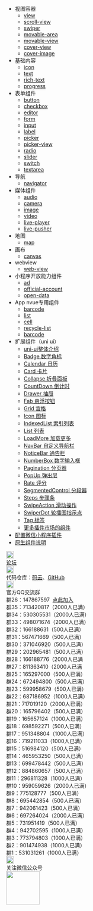 * 视图容器
  * [view](component/view.md)
  * [scroll-view](component/scroll-view.md)
  * [swiper](component/swiper.md)
  * [movable-area](component/movable-view.md?id=movable-area)
  * [movable-view](component/movable-view.md?id=movable-view)
  * [cover-view](/component/cover-view?id=cover-view)
  * [cover-image](/component/cover-view?id=cover-image)
* 基础内容
  * [icon](component/icon.md)
  * [text](component/text.md)
  * [rich-text](component/rich-text.md)
  * [progress](component/progress.md)
* 表单组件
  * [button](component/button.md)
  * [checkbox](component/checkbox.md)
  * [editor](component/editor.md)
  * [form](component/form.md)
  * [input](component/input.md)
  * [label](component/label.md)
  * [picker](component/picker.md)
  * [picker-view](component/picker-view.md)
  * [radio](component/radio.md)
  * [slider](component/slider.md)
  * [switch](component/switch.md)
  * [textarea](component/textarea.md)
* 导航
  * [navigator](component/navigator.md)
* 媒体组件
  * [audio](component/audio.md)
  * [camera](component/camera.md)
  * [image](component/image.md)
  * [video](component/video.md)
  * [live-player](component/live-player.md)
  * [live-pusher](component/live-pusher.md)
* 地图
  * [map](component/map.md)
* 画布
  * [canvas](component/canvas.md)
* webview
  * [web-view](component/web-view.md)
* 小程序开放能力组件
  * [ad](component/ad.md)
  * [official-account](component/official-account.md)
  * [open-data](component/open-data.md)
* App nvue专用组件
  * [barcode](component/barcode.md)
  * [list](component/list.md)
  * [cell](component/cell.md)
  * [recycle-list](component/recycle-list.md)
  * [barcode](waterfall/waterfall.md)
* 扩展组件（uni ui）
  * [uni-ui整体介绍](component/README?id=uniui)
  * [Badge 数字角标](https://ext.dcloud.net.cn/plugin?id=21)
  * [Calendar 日历](https://ext.dcloud.net.cn/plugin?id=56)
  * [Card 卡片](https://ext.dcloud.net.cn/plugin?id=22)
  * [Collapse 折叠面板](https://ext.dcloud.net.cn/plugin?id=23)
  * [CountDown 倒计时](https://ext.dcloud.net.cn/plugin?id=25)
  * [Drawer 抽屉](https://ext.dcloud.net.cn/plugin?id=26)
  * [Fab 悬浮按钮](https://ext.dcloud.net.cn/plugin?id=144)
  * [Grid 宫格](https://ext.dcloud.net.cn/plugin?id=27)
  * [Icon 图标](https://ext.dcloud.net.cn/plugin?id=28)
  * [IndexedList 索引列表](https://ext.dcloud.net.cn/plugin?id=375)
  * [List 列表](https://ext.dcloud.net.cn/plugin?id=24)
  * [LoadMore 加载更多](https://ext.dcloud.net.cn/plugin?id=29)
  * [NavBar 自定义导航栏](https://ext.dcloud.net.cn/plugin?id=52)
  * [NoticeBar 通告栏](https://ext.dcloud.net.cn/plugin?id=30)
  * [NumberBox 数字输入框](https://ext.dcloud.net.cn/plugin?id=31)
  * [Pagination 分页器](https://ext.dcloud.net.cn/plugin?id=32)
  * [PopUp 弹出层](https://ext.dcloud.net.cn/plugin?id=329)
  * [Rate 评分](https://ext.dcloud.net.cn/plugin?id=33)
  * [SegmentedControl 分段器](https://ext.dcloud.net.cn/plugin?id=54)
  * [Steps 步骤条](https://ext.dcloud.net.cn/plugin?id=34)
  * [SwipeAction 滑动操作](https://ext.dcloud.net.cn/plugin?id=181)
  * [SwiperDot 轮播图指示点](https://ext.dcloud.net.cn/plugin?id=284)
  * [Tag 标签](https://ext.dcloud.net.cn/plugin?id=35)
  * [更多插件市场的组件](https://ext.dcloud.net.cn/?cat1=2)
* [配置微信小程序插件](component/mp-weixin-plugin.md)
* [原生组件说明](component/native-component.md)
<div class="contact-box">
  <a href="//ask.dcloud.net.cn/explore/" target="_blank" class="contact-item">
  	<img src="//img-cdn-qiniu.dcloud.net.cn/uniapp/doc/d@2x.png" width="20" height="20"/>
  	<div class="contact-smg">
  		<div>论坛</div>
  	</div>
  </a>
	<div class="contact-item">
		<img src="//img-cdn-qiniu.dcloud.net.cn/uniapp/doc/git-1.png" width="20" height="20"/>
		<div class="contact-smg">
			<div>
	      代码仓库：<a href="https://gitee.com/dcloud/uni-app" target="_blank">码云</a>、<a href="http://github.com/dcloudio/uni-app" target="_blank">GitHub</a>
	    </div>
		</div>
	</div>
	<div class="contact-item">
    <img src="//img-cdn-qiniu.dcloud.net.cn/uniapp/doc/qq@2x.png" width="20" height="20"/>
    <div class="contact-smg">
       <div>官方QQ交流群</div>
    <div>群26：147867597 &nbsp;<a target="_blank" href="//shang.qq.com/wpa/qunwpa?idkey=28a1a9a3e8f1866ee6a5f2b1caba05039e30d3ae1461e64b2ec31c095fcab951">点此加入</a></div>
		<div>群35：713420817（2000人已满）</div>
		<div>群34：530305531（2000人已满）</div>
		<div>群33：498071674（2000人已满）</div>
		<div>群32：166188631（500人已满）</div>
		<div>群31：567471669（500人已满）</div>
		<div>群30：371046920（500人已满）</div>
		<div>群29：202965481（500人已满）</div>
		<div>群28：166188776（2000人已满 </div>
		<div>群27：811363410（2000人已满 </div>
		<!-- <div>群26：147867597（2000人已满）</div> -->
		<div>群25：165297000（500人已满）</div>
		<div>群24：672494800（500人已满）</div>
		<div>群23：599958679（500人已满）</div>
		<div>群22：687186952（1000人已满）</div>
		<div>群21：717019120（2000人已满）</div>
		<div>群20：165796402（500人已满）</div>
		<div>群19：165657124（1000人已满）</div>
		<div>群18：698592271（500人已满）</div>
		<div>群17：951348804（1000人已满）</div>
		<div>群16：719211033（1000人已满）</div>
		<div>群15：516984120（500人已满）</div>
		<div>群14：465953250（500人已满）</div>
		<div>群13：699478442（500人已满）</div>
		<div>群12：884860657（500人已满）</div>
		<div>群11：296811328（1000人已满）</div>
		<div>群10：959059626（2000人已满）</div>
		<div>群9：775128777（500人已满）</div>
		<div>群8：695442854（500人已满）</div>
		<div>群7：942061423（500人已满）</div>
		<div>群6：697264024（2000人已满）</div>
		<div>群5：731951419（500人已满）</div>
		<div>群4：942702595（1000人已满）</div>
		<div>群3：773794803（1000人已满） </div>
		<div>群2：901474938（1000人已满） </div>
		<div>群1：531031261（1000人已满）</div>
    </div>
  </div>
  <div class="contact-item">
  	<img src="//img-cdn-qiniu.dcloud.net.cn/uniapp/doc/weixin@2x.png" width="20" height="20"/>
  	<div class="contact-smg">
  		<div>关注微信公众号</div>
  		<img src="https://img-cdn-qiniu.dcloud.net.cn/uniapp/doc/weixin.jpg" width="90" height="90"/>
  	</div>
  </div>
</div>
